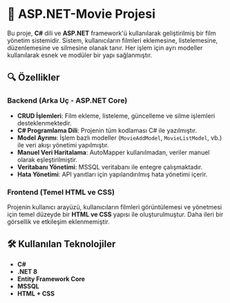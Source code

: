 # 🎥 ASP.NET-Movie Projesi
Bu proje, **C#** dili ve **ASP.NET** framework'ü kullanılarak geliştirilmiş bir film yönetim sistemidir. Sistem, kullanıcıların filmleri eklemesine, listelemesine, düzenlemesine ve silmesine olanak tanır. Her işlem için ayrı modeller kullanılarak esnek ve modüler bir yapı sağlanmıştır.

## 🔍 Özellikler

### Backend (Arka Uç - ASP.NET Core)

-   **CRUD İşlemleri**: Film ekleme, listeleme, güncelleme ve silme işlemleri desteklenmektedir.
-   **C# Programlama Dili**: Projenin tüm kodlaması C# ile yazılmıştır.
-   **Model Ayrımı**: İşlem bazlı modeller (`MovieAddModel`, `MovieListModel`, vb.) ile veri akışı yönetimi yapılmıştır.
-   **Manuel Veri Haritalama**: AutoMapper kullanılmadan, veriler manuel olarak eşleştirilmiştir.
-   **Veritabanı Yönetimi**: MSSQL veritabanı ile entegre çalışmaktadır.
-   **Hata Yönetimi**: API yanıtları için yapılandırılmış hata yönetimi içerir.

### Frontend (Temel HTML ve CSS)

Projenin kullanıcı arayüzü, kullanıcıların filmleri görüntülemesi ve yönetmesi için temel düzeyde bir **HTML ve CSS** yapısı ile oluşturulmuştur. Daha ileri bir görsellik ve etkileşim eklenmemiştir.
## 🛠️ Kullanılan Teknolojiler

-   **C#**
-   **.NET 8**
-   **Entity Framework Core**
-   **MSSQL**
-   **HTML + CSS**
